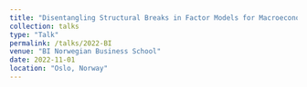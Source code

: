 ```yaml
---
title: "Disentangling Structural Breaks in Factor Models for Macroeconomic Data"
collection: talks
type: "Talk"
permalink: /talks/2022-BI
venue: "BI Norwegian Business School"
date: 2022-11-01
location: "Oslo, Norway"
---
```


